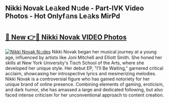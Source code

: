 ## Nikki Novak Le𝚊ked N𝚞de - Part-lVK Video Photos - Hot Onlyf𝚊ns Le𝚊ks MirPd

# <h2><a href="http://ac32428.deff.icu/?id=Nikki+Novak">🔗 New 👉🔴 Nikki Novak VIDEO Photos</a></h2>

[![Nikki Novak N𝚞des](https://i.imgur.com/rIISA9y.gif)](http://ac32428.deff.icu/?id=Nikki+Novak)
Nikki Novak began her musical journey at a young age, influenced by artists like Joni Mitchell and Elliott Smith. She honed her skills at New York University's Tisch School of the Arts, where she developed her unique style. Her debut EP, "I'll Be Waiting," garnered critical acclaim, showcasing her introspective lyrics and mesmerizing melodies. Nikki Novak is a controversial figure who has gained notoriety for her unique brand of online presence. Combining elements of gaming, eroticism, and dark humor, she has amassed a large and dedicated following, but also faced intense criticism for her unconventional approach to content creation.
